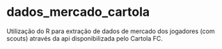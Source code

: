 # dados_mercado_cartola

Utilização do R para extração de dados de mercado dos jogadores (com scouts) através da api disponibilizada pelo Cartola FC.
